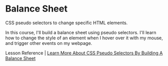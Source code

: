 # Balance Sheet

CSS pseudo selectors to change specific HTML elements.

In this course, I'll build a balance sheet using pseudo selectors. I'll learn how to change the style of an element when I hover over it with my mouse, and trigger other events on my webpage.


Lesson Reference | [Learn More About CSS Pseudo Selectors By Building A Balance Sheet](https://www.freecodecamp.org/learn/2022/responsive-web-design/learn-more-about-css-pseudo-selectors-by-building-a-balance-sheet/step-1)